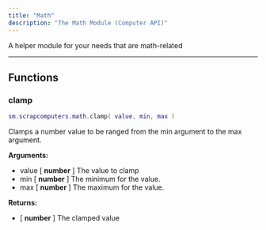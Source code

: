 ```yaml
---
title: "Math"
description: "The Math Module (Computer API)"
---
```


A helper module for your needs that are math-related

---

## Functions

### clamp

```lua
sm.scrapcomputers.math.clamp( value, min, max )
```

Clamps a number value to be ranged from the min argument to the max argument.

**Arguments:**
- value [ **number** ] The value to clamp
- min [ **number** ] The minimum for the value.
- max [ **number** ] The maximum for the value.

**Returns:**
- [ **number** ] The clamped value
